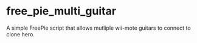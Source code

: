 # free_pie_multi_guitar
A simple FreePie script that allows mutliple wii-mote guitars to connect to clone hero.
